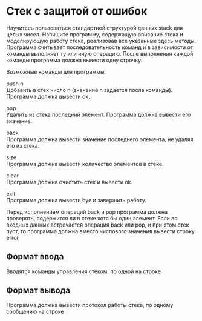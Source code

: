 # Стек с защитой от ошибок

Научитесь пользоваться стандартной структурой данных stack для целых чисел. Напишите программу, содержащую описание стека и моделирующую работу стека, реализовав все указанные здесь методы. Программа считывает последовательность команд и в зависимости от команды выполняет ту или иную операцию. После выполнения каждой команды программа должна вывести одну строчку.

Возможные команды для программы:

push n<br/>
Добавить в стек число n (значение n задается после команды). Программа должна вывести ok.

pop<br/>
Удалить из стека последний элемент. Программа должна вывести его значение.

back<br/>
Программа должна вывести значение последнего элемента, не удаляя его из стека.

size<br/>
Программа должна вывести количество элементов в стеке.

clear<br/>
Программа должна очистить стек и вывести ok.

exit<br/>
Программа должна вывести bye и завершить работу.

Перед исполнением операций back и pop программа должна проверять, содержится ли в стеке хотя бы один элемент. Если во входных данных встречается операция back или pop, и при этом стек пуст, то программа должна вместо числового значения вывести строку error.

## Формат ввода

Вводятся команды управления стеком, по одной на строке

## Формат вывода

Программа должна вывести протокол работы стека, по одному сообщению на строке